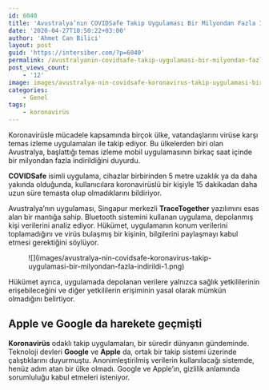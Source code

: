 ```yaml
---
id: 6040
title: 'Avustralya’nın COVIDSafe Takip Uygulaması Bir Milyondan Fazla İndirildi'
date: '2020-04-27T10:50:22+03:00'
author: 'Ahmet Can Bilici'
layout: post
guid: 'https://intersiber.com/?p=6040'
permalink: /avustralyanin-covidsafe-takip-uygulamasi-bir-milyondan-fazla-indirildi/
post_views_count:
    - '12'
image: images/avustralya-nin-covidsafe-koronavirus-takip-uygulamasi-bir-milyondan-fazla-indirildi.png
categories:
    - Genel
tags:
    - koronavirüs
---
```


Koronavirüsle mücadele kapsamında birçok ülke, vatandaşlarını virüse karşı temas izleme uygulamaları ile takip ediyor. Bu ülkelerden biri olan Avustralya, başlattığı temas izleme mobil uygulamasının birkaç saat içinde bir milyondan fazla indirildiğini duyurdu.

**COVIDSafe** isimli uygulama, cihazlar birbirinden 5 metre uzaklık ya da daha yakında olduğunda, kullanıcılara koronavirüslü bir kişiyle 15 dakikadan daha uzun süre temasta olup olmadıklarını bildiriyor.

Avustralya’nın uygulaması, Singapur merkezli **TraceTogether** yazılımını esas alan bir mantığa sahip. Bluetooth sistemini kullanan uygulama, depolanmış kişi verilerini analiz ediyor. Hükümet, uygulamanın konum verilerini toplamadığını ve virüs bulaşmış bir kişinin, bilgilerini paylaşmayı kabul etmesi gerektiğini söylüyor.

<figure class="wp-block-image size-large">![](images/avustralya-nin-covidsafe-koronavirus-takip-uygulamasi-bir-milyondan-fazla-indirildi-1.png)</figure>Hükümet ayrıca, uygulamada depolanan verilere yalnızca sağlık yetkililerinin erişebileceğini ve diğer yetkililerin erişiminin yasal olarak mümkün olmadığını belirtiyor.

## Apple ve Google da harekete geçmişti

**Koronavirüs** odaklı takip uygulamaları, bir süredir dünyanın gündeminde. Teknoloji devleri **Google** ve **Apple** da, ortak bir takip sistemi üzerinde çalıştıklarını duyurmuştu. Anonimleştirilmiş verilerin kullanılacağı sistemde, henüz adım atan bir ülke olmadı. Google ve Apple’ın, gizlilik anlamında sorumluluğu kabul etmeleri isteniyor.